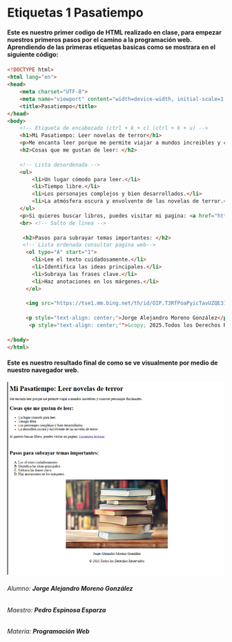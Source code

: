 # **Etiquetas 1 Pasatiempo**

#### Este es nuestro primer codigo de **HTML** realizado en clase, para empezar nuestros primeros pasos por el camino a la programación web. Aprendiendo de las primeras etiquetas basicas como se mostrara en el siguiente código:

```HTML
<!DOCTYPE html>
<html lang="en">
<head>
    <meta charset="UTF-8">
    <meta name="viewport" content="width=device-width, initial-scale=1.0">
    <title>Pasatiempo</title>
</head>
<body>
    <!-- Etiqueta de encabezado (ctrl + k + c) (ctrl + k + u) -->
    <h1>Mi Pasatiempo: Leer novelas de terror</h1>
    <p>Me encanta leer porque me permite viajar a mundos increibles y conocer personajes fascinantes.</p>
    <h2>Cosas que me gustan de leer: </h2>

    <!-- Lista desordenada -->
    <ul>
        <li>Un lugar cómodo para leer.</li>
        <li>Tiempo libre.</li>
        <li>Los personajes complejos y bien desarrollados.</li>
        <li>La atmósfera oscura y envolvente de las novelas de terror.</li>
    </ul>
    <p>Si quieres buscar libros, puedes visitar mi pagina: <a href="https://www.milibros.com">Encuentra lecturas</a></p>
    <br> <!-- Salto de linea -->
    
     <h2>Pasos para subrayar temas importantes: </h2>
     <!-- Lista ordenada consultar pagina web-->
      <ol type="A" start="1">
        <li>Lee el texto cuidadosamente.</li>
        <li>Identifica las ideas principales.</li>
        <li>Subraya las frases clave.</li>
        <li>Haz anotaciones en los márgenes.</li>
      </ol>

      <img src="https://tse1.mm.bing.net/th/id/OIP.T3RfPoaPyicTavUZQE31igHaFA?rs=1&pid=ImgDetMain&o=7&rm=3" alt="Libro" style="display:block; margin:auto;">

      <p style="text-align: center;">Jorge Alejandro Moreno González</p>
       <p style="text-align: center;"">&copy; 2025.Todos los Derechos Reservados</p>

</body>
</html>
```
#### Este es nuestro resultado final de como se ve visualmente por medio de nuestro navegador web.

![prueba](../html/img2.png)


###### Alumno: **_Jorge Alejandro Moreno González_**
###### Maestro: **_Pedro Espinosa Esparza_**
###### Materia: **_Programación Web_**